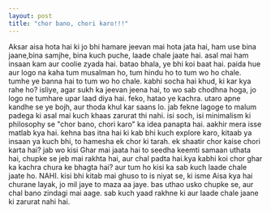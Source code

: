 ```yaml
---
layout: post
title: "chor bano, chori karo!!!"
---
```


Aksar aisa hota hai ki jo bhi hamare jeevan mai hota jata hai, ham use bina jaane,bina samjhe, bina kuch puche, laade chale jaate hai. asal mai ham insaan kam aur coolie zyada hai. batao bhala, ye bhi koi baat hai. paida hue aur logo na kaha tum musalman ho, tum hindu ho to tum wo ho chale. tumhe ye banna hai to tum wo ho chale. kabhi socha hai khud, ki kar kya rahe ho?
isliye, agar sukh ka jeevan jeena hai, to wo sab chodhna hoga, jo logo ne tumhare upar laad diya hai. feko, hatao ye kachra. utaro apne kandhe se ye bojh, aur thoda khul kar saans lo. jab fekne lagoge to malum padega ki asal mai kuch khaas zarurat thi nahi.
isi soch, isi minimalism ki philosophy se "chor bano, chori karo" ka idea panapta hai.
aakhir mera isse matlab kya hai. 
kehna bas itna hai ki kab bhi kuch explore karo, kitaab ya insaan ya kuch bhi, to hamesha ek chor ki tarah.
ek shaatir chor kaise chori karta hai? jab wo kisi Ghar mai jaata hai to seedha keemti samaan uthata hai, chupke se jeb mai rakhta hai, aur chal padta hai.kya kabhi koi chor ghar ka kachra chura ke bhagta hai?
aur tum ho kisi ka sab kuch laade chale jaate ho.
NAHI. kisi bhi kitab mai ghuso to is niyat se, ki isme Aisa kya hai churane layak, jo mil jaye to maza aa jaye. bas uthao usko chupke se, aur chal bano zindagi mai aage. sab kuch yaad rakhne ki aur laade chale jaane ki zarurat nahi hai.